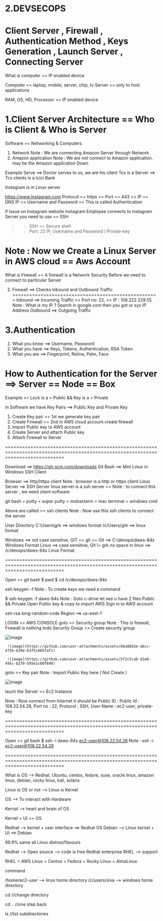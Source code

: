 2.DEVSECOPS
============

Client Server , Firewall , Authentication Method , Keys Generation , Launch Server , Connecting Server
=======================================================================================================


What is computer == IP enabled device

Computer == laptop, mobile, server, chip, tv 
Server == only to host applications

RAM, OS, HD, Processor == IP enabled device


1.Client Server Architecture  == Who is Client & Who is Server
=============================================================

Software == Networking & Computers

1. Network                                    Note : We are connecting Amazon Server through Network
2. Amazon application                         Note : We are not connect to Amazon application, may be the Amazon application Down 

Example 
Serve ==> Doctor serves to us, we are his client
Tcs is a Server   ==> Tcs clients is a Icici Bank 

Instagram is in Linux server

https://www.Instagram.com
Protocol == https >> Port == 443 >> IP == DNS IP >> Username and Password  == This is called Authentication

If Issue on Instagram website
Instagram Employee connects to Instagram Server you need to use == SSH 
>>  SSH == Secure shell  
>>  Port: 22
>>  IP,
>>  Username and Password / Private-key


Note : Now we Create a Linux Server in AWS cloud == Aws Account
===============================================================

What is Firewall == A firewall is a Network Security Before we need to connect to particular Server 


2. Firewall ==> Checks Inbound and Outbound Traffic
====================================================
Inbound ==> Incoming Traffic >> Port no: 22,  >> IP : 106.222.229.55
                                              Note : What is my IP ? Search in google.com then you got ur sys IP Address
Outbound ==> Outgoing Traffic


3.Authentication
================
1. What you know ==> Username, Password
2. What you have ==> Keys, Tokens, Authentication, RSA Token
3. What you are ==> Fingerprint, Retina, Palm, Face


How to Authentication for the Server ==> Server == Node == Box
===============================================================
Example  >> Lock is a = Public  &&  Key is a  = Private

In Software we have Key Pairs ==> Public Key and Private Key


1. Create Key pair                           == 1st we generate key pair 
2. Create Firewall                           == 2nd in AWS cloud account create firewall
3. Import Public key to AWS account
4. Create Server and attach Public key
5. Attach Firewall to Server


=================================================================================================================================

Download ==> https://git-scm.com/downloads
Git Bash ==>  Mini Linux in Windows
SSH Client

Browser ==> http/https client             Note : browser is a http or https client
Linux Server ==> SSH Server               linux server is a ssh server    == Note : to connect this server , we need client software

git bash = putty = super putty = mobaxterm = mac terminal = windows cmd           

Above are called >> ssh clients           Note : Now use this ssh clients to connect the server


User Directory
C:\Users\grk ==> windows format
/c/Users/grk ==> linux format

Windows ==> not case sensitive, GIT == git == Git                    ==> C:\devops\daws-84s   Windows Format
Linux ==> case sensitive, Git != grk no space in linux              ==> /c/devops/daws-84s   Linux Format


=================================================================================================================================

Open >> git bash 
$ pwd 
$ cd  /c/devops/daws-84s

ssh-keygen -f <file-name>                    Note : To create keys we need a command 

$ ssh-keygen -f daws-84s                     Note : Goto c-drive let see u have 2 files  Public && Private 
                                                    Open Public key & copy to import AWS
                                                    Sign in to AWS account 

ssh-rsa long-random-code 
Region ==> us-east-1

LOGIN >> AWS CONSOLE 
goto  >> Security group                    Note : This is firewall, Firewall is nothing todo Security Group 
      >> Create security group
    

![image](https://github.com/user-attachments/assets/7ead6911-8392-4d8e-a64a-aaff45c9cc42)


     ![image](https://github.com/user-attachments/assets/66a86b2e-a6cc-475b-b39e-63f5c665faf1)

     ![image](https://github.com/user-attachments/assets/5f2c5cab-d1e0-495c-b270-595e1c68f848)
     


goto >> Key pair                         Note : Import Public Key here  ( Not Create )

![image](https://github.com/user-attachments/assets/42dc05e2-a144-487f-a50d-e1e8fe739e41)

lauch the Server >> Ec2 Instance

Note : Now connect from Internet it should be Public ID : 
Public Id : 108.22.54.28, Port no : 22, Protocol : SSH, User Name : ec2-user, private-key

=================================================================================================================================

Open >> git bash 
$ ssh -i daws-84s ec2-user@108.22.54.28            Note : ssh -i <private-key> ec2-user@108.22.54.28

=================================================================================================================================

What is OS --> Redhat, Ubuntu, centos, fedore, suse, oracle linux, amazon linux, debian, rocky linux, kali, solaris

Linux is OS or not --> Linux is Kernel

OS --> To interact with Hardware

Kernal --> heart and brain of OS

Kernel + UI == OS

Redhat --> kernel + user interface ==> Redhat OS
Debian --> Linux kernel + UI ==> Debian

99.9% same all Linux distros/flavours

Redhat --> Open source --> code is free
Redhat enterprise RHEL --> support

RHEL = AWS Linux = Centos = Fedora = Rocky Linux = AlmaLinux

command <options> <inputs>

/home/ec2-user --> linux home directory
/c/users/siva --> windows home directory

cd  //change directory

cd .. //one step back

ls //list subdirectories
